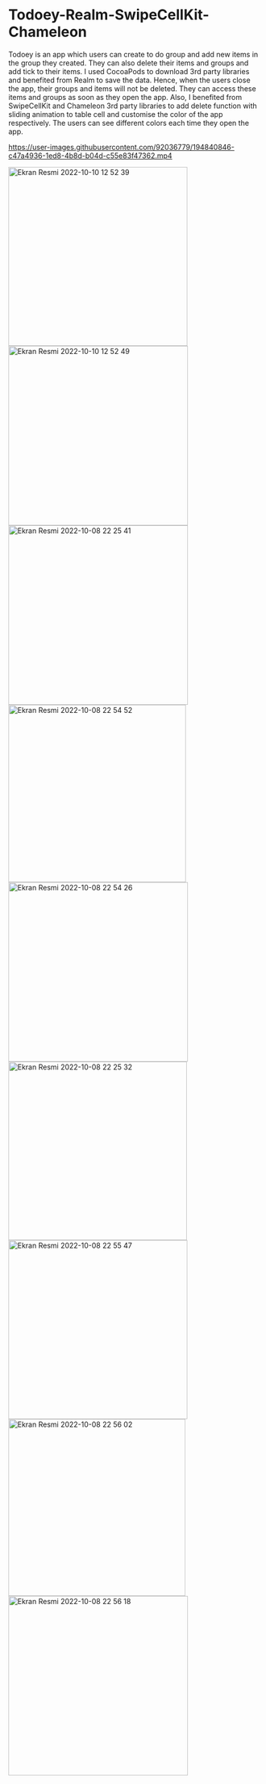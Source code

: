 # Todoey-Realm-SwipeCellKit-Chameleon

Todoey is an app which users can create to do group and add new items in the group they created. They can also delete their items and groups and add tick to their items. I used CocoaPods to download 3rd party libraries and benefited from Realm to save the data. Hence, when the users close the app, their groups and items will not be deleted. They can access these items and groups as soon as they open the app. Also, I benefited from SwipeCellKit and Chameleon 3rd party libraries to add delete function with sliding animation to table cell and customise the color of the app respectively. The users can see different colors each time they open the app.


https://user-images.githubusercontent.com/92036779/194840846-c47a4936-1ed8-4b8d-b04d-c55e83f47362.mp4


<img width="355" alt="Ekran Resmi 2022-10-10 12 52 39" src="https://user-images.githubusercontent.com/92036779/194840796-5b014f37-6bed-4425-bdff-e5fec25de089.png">
<img width="356" alt="Ekran Resmi 2022-10-10 12 52 49" src="https://user-images.githubusercontent.com/92036779/194840819-63612dda-a058-4912-9f7f-b27316660fb4.png">
<img width="356" alt="Ekran Resmi 2022-10-08 22 25 41" src="https://user-images.githubusercontent.com/92036779/194841111-9cabaf90-20ff-476d-93f3-de8d1a41ec8d.png">
<img width="352" alt="Ekran Resmi 2022-10-08 22 54 52" src="https://user-images.githubusercontent.com/92036779/194841339-52d00a9d-a62c-4ac8-b174-33a9cc6ef01c.png">
<img width="356" alt="Ekran Resmi 2022-10-08 22 54 26" src="https://user-images.githubusercontent.com/92036779/194841326-14b0d15f-0356-4041-bf0a-bb27919379d8.png">
<img width="354" alt="Ekran Resmi 2022-10-08 22 25 32" src="https://user-images.githubusercontent.com/92036779/194841364-1bcc092d-faaa-4f86-9e43-19f20b4ae47b.png">
<img width="355" alt="Ekran Resmi 2022-10-08 22 55 47" src="https://user-images.githubusercontent.com/92036779/194841400-cb299444-b4fc-4acf-8c39-1af3d54ff0a9.png">
<img width="351" alt="Ekran Resmi 2022-10-08 22 56 02" src="https://user-images.githubusercontent.com/92036779/194841418-7c88f09d-c3e2-44ba-9137-1bf4c6f46585.png">
<img width="356" alt="Ekran Resmi 2022-10-08 22 56 18" src="https://user-images.githubusercontent.com/92036779/194841435-572459fe-3e5b-4d5e-8e22-bd6a7676c752.png">
